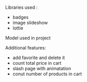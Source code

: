 Libraries used :

- badges
- image slideshow
- lottie

Model used in project

Additional features:

- add favorite and delete it
- count total price in cart
- slash page with animatation
- conut number of products in cart
